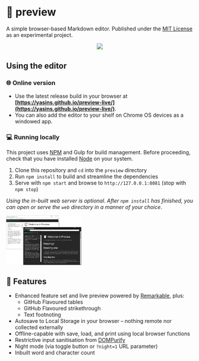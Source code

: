 # 📝 preview
A simple browser-based Markdown editor. Published under the [MIT License](https://github.com/yasinS/preview/blob/master/LICENSE) as an experimental project.

<center>
<img src="https://travis-ci.org/yasinS/preview.svg?branch=master">
</center>

## Using the editor
### 🌐 Online version
* Use the latest release build in your browser at **[https://yasins.github.io/preview-live/](https://yasins.github.io/preview-live/)**.
* You can also add the editor to your shelf on Chrome OS devices as a windowed app.

### 💻 Running locally
This project uses [NPM](https://www.npmjs.com/) and Gulp for build management. Before proceeding, check that you have installed [Node](https://nodejs.org/en/download/package-manager) on your system.

1. Clone this repository and `cd` into the `preview` directory
2. Run `npm install` to build and streamline the dependencies
3. Serve with `npm start` and browse to `http://127.0.0.1:8081` (stop with `npm stop`)

_Using the in-built web server is optional. After `npm install` has finished, you can open or serve the `web` directory in a manner of your choice_.

<img src="readme.png" width="40%">

## 📓 Features
* Enhanced feature set and live preview powered by [Remarkable](https://github.com/jonschlinkert/remarkable), plus: 
  * GitHub Flavoured tables
  * GitHub Flavoured strikethrough
  * Text footnoting
* Autosave to Local Storage in your browser – nothing remote nor collected externally
* Offline-capable with save, load, and print using local browser functions
* Restrictive input sanitisation from [DOMPurify](https://github.com/cure53/DOMpurify)
* Night mode (via toggle button or `?night=1` URL parameter)
* Inbuilt word and character count
